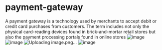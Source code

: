 # payment-gateway
 A payment gateway is a technology used by merchants to accept debit or credit card purchases from customers. The term includes not only the physical card-reading devices found in brick-and-mortar retail stores but also the payment processing portals found in online stores
![image](https://user-images.githubusercontent.com/63879984/151692767-66fd5e9c-70de-4431-95b2-f9541fefc037.png)
![image](https://user-images.githubusercontent.com/63879984/151692801-89e528e3-7cec-43de-899a-bda5a0af023a.png)
![Uploading image.png…]()
![image](https://user-images.githubusercontent.com/63879984/151692900-9e5b95c2-83f3-4714-ab1e-f9fc00f78409.png)

